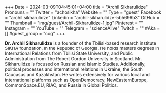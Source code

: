 +++
Date = 2024-03-09T04:45:01+04:00
title = "Archil Sikharulidze"
Pronouns = ""
Twitter = "achosikha"
Website = ""
Type = "guest"
Facebook = "archil.sikharulidze"
Linkedin = "archil-sikharulidze-5b5696b3"
GitHub = ""
Thumbnail = "img/guest/Archil-Sikharulidze-1.jpg"
Pinterest = ""
Instagram = ""
YouTube = ""
Telegram = "scienceAlive"
Twitch = ""
#Aka = []
#guest_group = "cog"
+++

__Dr. Archil Sikharulidze__ is a founder of the Tbilisi-based research institute SIKHA foundation, in the Republic of Georgia. He holds masters degrees in International Relations from Tbilisi State University, and Public Administration from The Robert Gordon University in Scotland. Mr. Sikharulidze is focused on Russian and Islamic Studies. Additionally, political processes and international relations in Ukraine, the South Caucasus and Kazakhstan. He writes extensively for various local and international platforms such as OpenDemocracy, NewEasternEurope, CommonSpace.EU, RIAC, and Russia in Global Politics.
